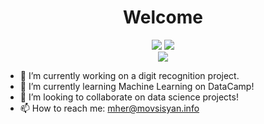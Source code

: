 <div align="center">
<h1 text-alight="center">Welcome</h1>
</div>
<div align="center">
  <img src="https://github-readme-stats.vercel.app/api/top-langs/?username=MovsisyanM&layout=compact&theme=dark&langs_count=10"></img>
  <img src="https://github-readme-stats.vercel.app/api?username=MovsisyanM&theme=dark&hide=prs,issues,contribs&line_height=32"></img>
</div>

<div align="center">
  <img src="https://github-readme-stats.vercel.app/api/wakatime?username=Movsisyan&theme=dark&layout=compact"></img>
</div>
  
  
- 🔭 I’m currently working on a digit recognition project.
- 🌱 I’m currently learning Machine Learning on DataCamp!
- 👯 I’m looking to collaborate on data science projects!
- 📫 How to reach me: mher@movsisyan.info

